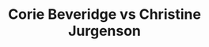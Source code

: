 ---
title: Corie Beveridge vs Christine Jurgenson
player1:
  name: Beveridge, Corie
  percent: 71
  wins: 1
  losses: 0
player2:
  name: Jurgenson, Christine
  percent: 75
  wins: 0
  losses: 1
games:
- player1:
    team: CA
    position: Second
    percent: 71
    win: 1
    loss: 0
  player2:
    team: BC
    position: Lead
    percent: 75
    win: 0
    loss: 1
  event: Hearts
  year: 1997
  draw: Round Robin(2)
  score: BC 6 - CA 9
- player1:
    team: BOD
    position: Second
    percent: 85
    win: 0
    loss: 1
  player2:
    team: LAW
    position: Lead
    percent: 89
    win: 1
    loss: 0
  event: Trials (Women)
  year: 1997
  draw: Round Robin(9)
  score: LAW 6 - BOD 4
---
